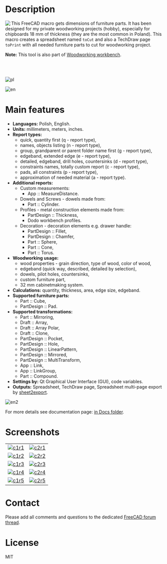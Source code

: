 # Description

<img align="left" src="https://raw.githubusercontent.com/dprojects/Woodworking/master/Icons/getDimensions.png"> This FreeCAD macro gets dimensions of furniture parts. It has been designed for my private woodworking projects (hobby), especially for chipboards 18 mm of thickness (they are the most common in Poland). This macro creates a spreadsheet named `toCut` and also a TechDraw page `toPrint` with all needed furniture parts to cut for woodworking project. 

**Note:** This tool is also part of [Woodworking workbench](https://github.com/dprojects/Woodworking).

<br><br>

![pl](https://raw.githubusercontent.com/dprojects/getDimensions/master/Screenshots/lang_pl.png)

![en](https://raw.githubusercontent.com/dprojects/getDimensions/master/Screenshots/lang_en.png)

# Main features

* **Languages:** Polish, English.
* **Units:** millimeters, meters, inches.
* **Report types:**
	* quick, quantity first (q - report type),
	* names, objects listing (n - report type),
	* group, grandparent or parent folder name first (g - report type),
	* edgeband, extended edge (e - report type),
	* detailed, edgeband, drill holes, countersinks (d - report type),
	* constraints names, totally custom report (c - report type),
	* pads, all constraints (p - report type),
	* approximation of needed material (a - report type).
* **Additional reports:**
	* Custom measurements:
		* App :: MeasureDistance.
	* Dowels and Screws - dowels made from:
		* Part :: Cylinder.
	* Profiles - metal construction elements made from: 
		* PartDesign :: Thickness, 
		* Dodo workbench profiles.
	* Decoration - decoration elements e.g. drawer handle:
		* PartDesign :: Fillet, 
		* PartDesign :: Chamfer, 
		* Part :: Sphere, 
		* Part :: Cone, 
		* Part :: Torus.
* **Woodworking usage:**
	* wood properties - grain direction, type of wood, color of wood,
	* edgeband (quick way, described, detailed by selection),
	* dowels, pilot holes, countersinks,
	* custom furniture part,
	* 32 mm cabinetmaking system.
* **Calculations:** quantity, thickness, area, edge size, edgeband.
* **Supported furniture parts:**
    * Part :: Cube,
    * PartDesign :: Pad.
* **Supported transformations:**
    * Part :: Mirroring,
    * Draft :: Array,
    * Draft :: Array Polar,
    * Draft :: Clone,
    * PartDesign :: Pocket,
    * PartDesign :: Hole,
    * PartDesign :: LinearPattern,
    * PartDesign :: Mirrored,
    * PartDesign :: MultiTransform,
    * App :: Link,
	* App :: LinkGroup,
	* Part :: Compound.
* **Settings by:** Qt Graphical User Interface (GUI), code variables.
* **Outputs:** Spreadsheet, TechDraw page, Spreadsheet multi-page export by [sheet2export](https://github.com/dprojects/sheet2export).

![en2](https://raw.githubusercontent.com/dprojects/getDimensions/master/Screenshots/lang_en2.png)

For more details see documentation page: [in Docs folder](https://github.com/dprojects/getDimensions/tree/master/Docs).

# Screenshots

|   |   |
|---|---|
| [![c1r1](https://raw.githubusercontent.com/dprojects/getDimensions/master/Screenshots/matrix/c1r1.png)](https://raw.githubusercontent.com/dprojects/getDimensions/master/Screenshots/matrix/c1r1.png) | [![c2r1](https://raw.githubusercontent.com/dprojects/getDimensions/master/Screenshots/matrix/c2r1.png)](https://raw.githubusercontent.com/dprojects/getDimensions/master/Screenshots/matrix/c2r1.png) |
| [![c1r2](https://raw.githubusercontent.com/dprojects/getDimensions/master/Screenshots/matrix/c1r2.png)](https://raw.githubusercontent.com/dprojects/getDimensions/master/Screenshots/matrix/c1r2.png) | [![c2r2](https://raw.githubusercontent.com/dprojects/getDimensions/master/Screenshots/matrix/c2r2.png)](https://raw.githubusercontent.com/dprojects/getDimensions/master/Screenshots/matrix/c2r2.png) |
| [![c1r3](https://raw.githubusercontent.com/dprojects/getDimensions/master/Screenshots/matrix/c1r3.png)](https://raw.githubusercontent.com/dprojects/getDimensions/master/Screenshots/matrix/c1r3.png) | [![c2r3](https://raw.githubusercontent.com/dprojects/getDimensions/master/Screenshots/matrix/c2r3.png)](https://raw.githubusercontent.com/dprojects/getDimensions/master/Screenshots/matrix/c2r3.png) |
| [![c1r4](https://raw.githubusercontent.com/dprojects/getDimensions/master/Screenshots/matrix/c1r4.png)](https://raw.githubusercontent.com/dprojects/getDimensions/master/Screenshots/matrix/c1r4.png) | [![c2r4](https://raw.githubusercontent.com/dprojects/getDimensions/master/Screenshots/matrix/c2r4.png)](https://raw.githubusercontent.com/dprojects/getDimensions/master/Screenshots/matrix/c2r4.png) |
| [![c1r5](https://raw.githubusercontent.com/dprojects/getDimensions/master/Screenshots/matrix/c1r5.png)](https://raw.githubusercontent.com/dprojects/getDimensions/master/Screenshots/matrix/c1r5.png) | [![c2r5](https://raw.githubusercontent.com/dprojects/getDimensions/master/Screenshots/matrix/c2r5.png)](https://raw.githubusercontent.com/dprojects/getDimensions/master/Screenshots/matrix/c2r5.png) |

# Contact

Please add all comments and questions to the dedicated
[FreeCAD forum thread](https://forum.freecadweb.org/viewtopic.php?f=22&t=21127).

# License

MIT
